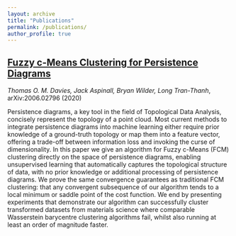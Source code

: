 ```yaml
---
layout: archive
title: "Publications"
permalink: /publications/
author_profile: true
---
```


## [Fuzzy c-Means Clustering for Persistence Diagrams](https://arxiv.org/abs/2006.02796)

*Thomas O. M. Davies, Jack Aspinall, Bryan Wilder, Long Tran-Thanh*, arXiv:2006.02796 (2020)

Persistence diagrams, a key tool in the field of Topological Data Analysis, concisely represent the topology of a point cloud. Most current methods to integrate persistence diagrams into machine learning either require prior knowledge of a ground-truth topology or map them into a feature vector, offering a trade-off between information loss and invoking the curse of dimensionality. In this paper we give an algorithm for Fuzzy c-Means (FCM) clustering directly on the space of persistence diagrams, enabling unsupervised learning that automatically captures the topological structure of data, with no prior knowledge or additional processing of persistence diagrams. We prove the same convergence guarantees as traditional FCM clustering: that any convergent subsequence of our algorithm tends to a local minimum or saddle point of the cost function. We end by presenting experiments that demonstrate our algorithm can successfully cluster transformed datasets from materials science where comparable Wasserstein barycentre clustering algorithms fail, whilst also running at least an order of magnitude faster. 